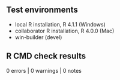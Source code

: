 ## Test environments
* local R installation, R 4.1.1 (Windows)
* collaborator R installation, R 4.0.0 (Mac)
* win-builder (devel)

## R CMD check results

0 errors | 0 warnings | 0 notes
